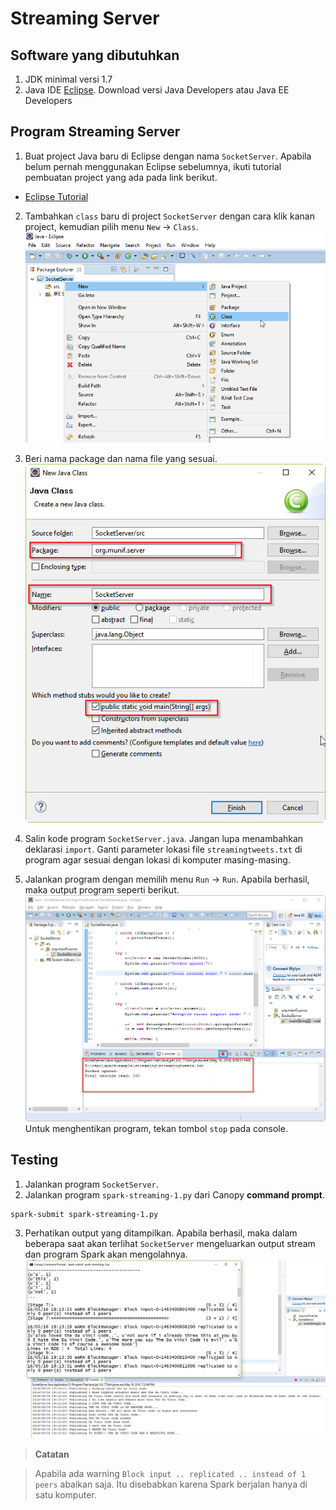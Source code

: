 # Streaming Server
## Software yang dibutuhkan
1. JDK minimal versi 1.7
2. Java IDE [Eclipse](https://eclipse.org/downloads/). Download versi Java Developers atau Java EE Developers

## Program Streaming Server
1. Buat project Java baru di Eclipse dengan nama `SocketServer`. Apabila belum pernah menggunakan Eclipse sebelumnya, ikuti tutorial pembuatan project yang ada pada link berikut.
  * [Eclipse Tutorial](http://pages.cs.wisc.edu/~cs302/labs/EclipseTutorial/Step_02.html)
  
  
2. Tambahkan `class` baru di project `SocketServer` dengan cara klik kanan project, kemudian pilih menu `New` -> `Class`.
  ![Add New Class](https://raw.githubusercontent.com/munif/spark-sample/master/screenshots/streaming/add-new-class.png "Add New Class")


3. Beri nama package dan nama file yang sesuai.
  ![Name](https://raw.githubusercontent.com/munif/spark-sample/master/screenshots/streaming/add-new-class-2.png)


4. Salin kode program `SocketServer.java`. Jangan lupa menambahkan deklarasi `import`. Ganti parameter lokasi file `streamingtweets.txt` di program agar sesuai dengan lokasi di komputer masing-masing.


5. Jalankan program dengan memilih menu `Run` -> `Run`. Apabila berhasil, maka output program seperti berikut.
  ![Run](https://raw.githubusercontent.com/munif/spark-sample/master/screenshots/streaming/running-socket-server.png "Run")
  Untuk menghentikan program, tekan tombol `stop` pada console.


## Testing
1. Jalankan program `SocketServer`.
2. Jalankan program `spark-streaming-1.py` dari Canopy **command prompt**.

  ```
  spark-submit spark-streaming-1.py
  ```
3. Perhatikan output yang ditampilkan. Apabila berhasil, maka dalam beberapa saat akan terlihat `SocketServer` mengeluarkan output stream dan program Spark akan mengolahnya.
  ![Output](https://raw.githubusercontent.com/munif/spark-sample/master/screenshots/streaming/running-spark-stream.png)

  > **Catatan**
  
  > Apabila ada warning `Block input .. replicated .. instead of 1 peers` abaikan saja. Itu disebabkan karena Spark berjalan hanya di satu komputer.
